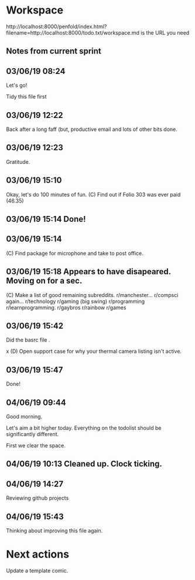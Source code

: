 # Workspace 
http://localhost:8000/penfold/index.html?filename=http://localhost:8000/todo.txt/workspace.md is the URL you need 
##  Notes from current sprint 


## 03/06/19 08:24 
Let's go! 

Tidy this file first 


## 03/06/19 12:22 
Back after a long faff (but, productive email and lots of other bits done. 


## 03/06/19 12:23 
Gratitude. 


## 03/06/19 15:10 
Okay, let's do 100 minutes of fun. 
(C) Find out if Folio 303 was ever paid (46.35)

## 03/06/19 15:14 Done! 

## 03/06/19 15:14 
(C) Find package for microphone and take to post office. 

## 03/06/19 15:18 Appears to have disapeared. Moving on for a sec. 
(C) Make a list of good remaining subreddits. 
r/manchester... 
r/compsci again...
r/technology
r/gaming (big swing) 
r/programming
r/learnprogramming. 
r/gaybros
r/rainbow
r/games


## 03/06/19 15:42 
Did the basrc file .


x (D) Open support case for why your thermal camera listing isn't active. 

## 03/06/19 15:47 
Done!


## 04/06/19 09:44 
Good morning.

Let's aim a bit higher today.  Everything on the todolist should be significantly different. 


First we clear the space. 


## 04/06/19 10:13 Cleaned up.  Clock ticking. 


## 04/06/19 14:27 

Reviewing github projects 



## 04/06/19 15:43 
Thinking about improving this file again. 




# Next actions 
Update a template comic. 


